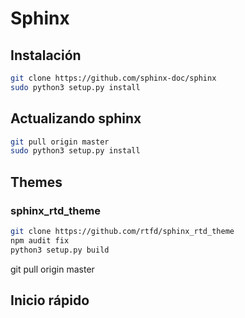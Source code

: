 # Sphinx

## Instalación

```bash
git clone https://github.com/sphinx-doc/sphinx
sudo python3 setup.py install
```

## Actualizando sphinx

```bash
git pull origin master
sudo python3 setup.py install
```

## Themes

### sphinx_rtd_theme

```bash
git clone https://github.com/rtfd/sphinx_rtd_theme
npm audit fix
python3 setup.py build
```


git pull origin master

## Inicio rápido

```bash

```
